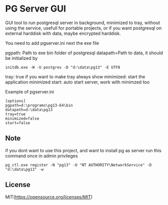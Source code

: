 # PG Server GUI

GUI tool to run postgresql server in background, minimized to tray, without using the service, usefull for portable projects, or if you want postgresql on external harddisk with data, maybe encrypted harddisk.

You need to add pgserver.ini next the exe file

pgpath: Path to exe bin folder of postgresql
datapath=Path to data, it should be initialized by

    initdb.exe -W -U postgres -D "d:\data\pg13" -E UTF8

tray: true if you want to make tray always show
minimized: start the application minimized
start: auto start server, work with minimzed too

Example of pgserver.ini

```
[options]
pgpath=d:\programs\pg13-64\bin
datapath=d:\data\pg13
tray=true
minimized=false
start=false
```

## Note

if you dont want to use this project, and want to install pg as server run this command once in admin privileges

    pg_ctl.exe register -N "pg13" -U "NT AUTHORITY\NetworkService" -D "d:\data\pg13" -w

## License

MIT(https://opensource.org/licenses/MIT)
